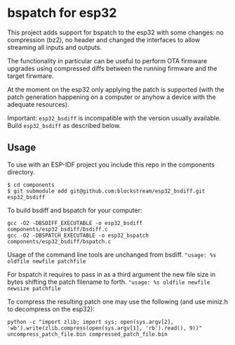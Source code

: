# bspatch for esp32

This project adds support for bspatch to the esp32 with some changes: no compression (bz2), no header and changed the interfaces to allow streaming all inputs and outputs.

The functionality in particular can be useful to perform OTA firmware upgrades using compressed diffs between the running firmware and the target firwmare.

At the moment on the esp32 only applying the patch is supported (with the patch generation happening on a computer or anyhow a device with the adequate resources).

Important: `esp32_bsdiff` is incompatible with the version usually available. Build `esp32_bsdiff` as described below.


## Usage

To use with an ESP-IDF project you include this repo in the components directory.

```
$ cd components
$ git submodule add git@github.com:blockstream/esp32_bsdiff.git esp32_bsdiff
```

To build bsdiff and bspatch for your computer:
```
gcc -O2 -DBSDIFF_EXECUTABLE -o esp32_bsdiff components/esp32_bsdiff/bsdiff.c
gcc -O2 -DBSPATCH_EXECUTABLE -o esp32_bspatch components/esp32_bsdiff/bspatch.c
```

Usage of the command line tools are unchanged from bsdiff.
```"usage: %s oldfile newfile patchfile```

For bspatch it requires to pass in as a third argument the new file size in bytes shifting the patch filename to forth.
```"usage: %s oldfile newfile newsize patchfile```

To compress the resulting patch one may use the following (and use miniz.h to decompress on the esp32):

```
python -c "import zlib; import sys; open(sys.argv[2], 'wb').write(zlib.compress(open(sys.argv[1], 'rb').read(), 9))" uncompress_patch_file.bin compressed_patch_file.bin
```

